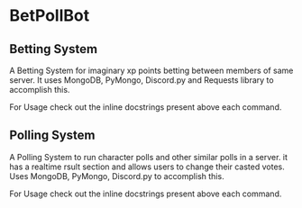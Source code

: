# BetPollBot

## Betting System

A Betting System for imaginary xp points betting between members of same server. 
It uses MongoDB, PyMongo, Discord.py and Requests library to accomplish this. 

For Usage check out the inline docstrings present above each command.

## Polling System

A Polling System to run character polls and other similar polls in a server.
it has a realtime rsult section and allows users to change their casted votes.
Uses MongoDB, PyMongo, Discord.py to accomplish this.

For Usage check out the inline docstrings present above each command.
